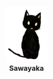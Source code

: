<h3 align="center">
    <img src="https://raw.githubusercontent.com/antiel29/SAWAYAKA/main/Frontend/SAWAYAKA/src/assets/images/cat_zakuro.png?token=GHSAT0AAAAAACNL6RIM6UMQTXHSBG4SNPWOZOPYE2Q" width="100" alt="Logo"/><br/>
    Sawayaka
</h3>
